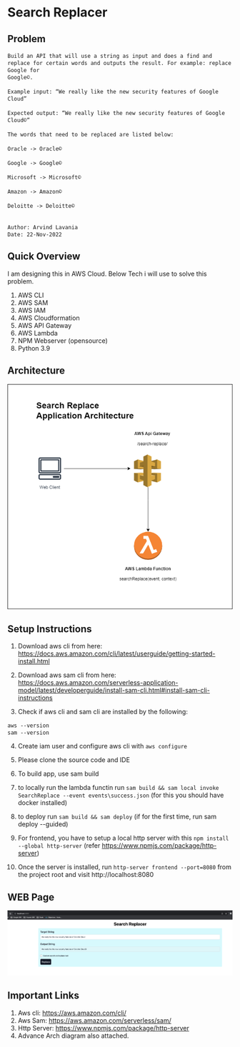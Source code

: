 # Search Replacer

## Problem
```
Build an API that will use a string as input and does a find and replace for certain words and outputs the result. For example: replace Google for
Google©.

Example input: “We really like the new security features of Google Cloud”

Expected output: “We really like the new security features of Google Cloud©”

The words that need to be replaced are listed below:

Oracle -> Oracle©

Google -> Google©

Microsoft -> Microsoft©

Amazon -> Amazon©

Deloitte -> Deloitte©


Author: Arvind Lavania
Date: 22-Nov-2022
```

## Quick Overview
I am designing this in AWS Cloud. Below Tech i will use to solve this problem.
1. AWS CLI
2. AWS SAM
3. AWS IAM
3. AWS Cloudformation
4. AWS API Gateway
5. AWS Lambda
6. NPM Webserver (opensource)
7. Python 3.9

## Architecture
![Search Replace arrchitecture with aws api gateway and lambda function](SearchReplaceArchitecture.drawio.png "Search Replace arrchitecture")



## Setup Instructions

1. Download aws cli from here: https://docs.aws.amazon.com/cli/latest/userguide/getting-started-install.html

2. Download aws sam cli from here: https://docs.aws.amazon.com/serverless-application-model/latest/developerguide/install-sam-cli.html#install-sam-cli-instructions

3. Check if aws cli and sam cli are installed by the following: 
```
aws --version
sam --version
```


4. Create iam user and configure aws cli with `aws configure`

5. Please clone the source code and IDE

6. To build app, use sam build

7. to locally run the lambda functin run `sam build && sam local invoke SearchReplace --event events\success.json` (for this you should have docker installed)

8. to deploy run `sam build && sam deploy` (if for the first time, run sam deploy --guided)

9. For frontend, you have to setup a local http server with this `npm install --global http-server` (refer https://www.npmjs.com/package/http-server)

10. Once the server is installed, run `http-server frontend --port=8080` from the project root and visit http://localhost:8080

## WEB Page
![WEB Page](search-replace-web.png)


## Important Links
1. Aws cli: https://aws.amazon.com/cli/
2. Aws Sam: https://aws.amazon.com/serverless/sam/
4. Http Server: https://www.npmjs.com/package/http-server
5. Advance Arch diagram also attached. 


